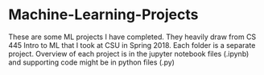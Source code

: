 # Machine-Learning-Projects
These are some ML projects I have completed. They heavily draw from CS 445 Intro to ML that I took at CSU in Spring 2018. Each folder is a separate project. Overview of each project is in the jupyter notebook files (.ipynb) and supporting code might be in python files (.py)

